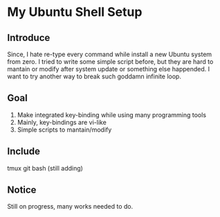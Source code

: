 # My Ubuntu Shell Setup #

## Introduce ##

Since, I hate re-type every command while install a new Ubuntu system from zero.
I tried to write some simple script before, but they are hard to mantain or modify
after system update or something else happended. I want to try another way to 
break such goddamn infinite loop.

## Goal ##

1. Make integrated key-binding while using many programming tools
2. Mainly, key-bindings are vi-like
3. Simple scripts to mantain/modify

## Include ##

tmux
git
bash
(still adding)

## Notice ##

Still on progress, many works needed to do.
